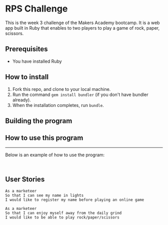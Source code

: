 RPS Challenge
=================
This is the week 3 challenge of the Makers Academy bootcamp. It is a web app built in Ruby that enables to
two players to play a game of rock, paper, scissors.

Prerequisites
-------
- You have installed Ruby

How to install
-------

1. Fork this repo, and clone to your local machine.
2. Run the command `gem install bundler` (if you don't have bundler already).
3. When the installation completes, run `bundle`.

Building the program
-------


How to use this program
-------


-------
Below is an example of how to use the program:
```


```
User Stories
---------
```
As a marketeer
So that I can see my name in lights
I would like to register my name before playing an online game

As a marketeer
So that I can enjoy myself away from the daily grind
I would like to be able to play rock/paper/scissors

```
